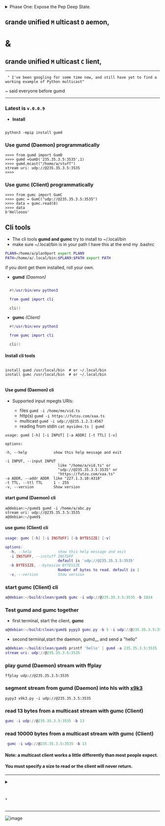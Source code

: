 <details> <summary>Phase One: Expose the Pep Deep State. </h4> 
</summary>

  * [Phase One has begun](https://github.com/python/peps/compare/main...futzu:peps:main)
  * [PEP 668.... boo hiss! *(throws a tomato)*](https://peps.python.org/pep-0668/)
     * Pep 668 inhibits installing packages with pip and pypy3.9,  at least on Debian. 
     * Quick fix *(notice the use of unlink for dramatic effect)*
   ```js
   
   root@debian:~# unlink /usr/lib/pypy3.9/EXTERNALLY-MANAGED
   
   ```
</details>


## `G`rande `U`nified `M` ulticast `D` aemon, 

# &

## `G`rande `U`nified `M` ulticast `C` lient, 

---
` " I've been googling for some time now, and still have yet to find a working example of Python multicast"`

~ said everyone before gumd

---
### Latest is `v.0.0.9`

* __Install__

```smalltalk

python3 -mpip install gumd

```

### Use gumd (Daemon) programmatically
```py3
>>>> from gumd import GumD
>>>> gumd =GumD('235.35.3.5:3535',1)
>>>> gumd.mcast("/home/a/stuff")
stream uri: udp://@235.35.3.5:3535
>>>>
```
### Use gumc (Client) programmatically
```py3
>>>> from gumc import GumC
>>>> gumc = GumC("udp://@235.35.3.5:3535")
>>>> data = gumc.read(8)
>>>> data
b'Helloooo'

```
## Cli tools
* The cli tools __gumd and gumc__ try to install to ~/.local/bin
* make sure ~/.local/bin is in your path I have this at the end my .bashrc 
```sh
PLAN9=/home/a/plan9port export PLAN9
PATH=/home/a/.local/bin:$PLAN9:$PATH export PATH
```
 if you dont get them installed, roll your own.
 
* __gumd__ _(Daemon)_

 ```lua

   #!/usr/bin/env python3

   from gumd import cli 

   cli()
```

* __gumc__ _(Client)_

```lua
  #!/usr/bin/env python3

  from gumc import cli 

  cli()


```
#### Install cli tools
```

install gumd /usr/local/bin  # or ~/.local/bin
install gumc /usr/local/bin  # or ~/.local/bin


```
#### __Use gumd (Daemon) cli__

   * Supported input mpegts URIs:
   
      * files  `gumd -i /home/me/vid.ts`
      * http(s) `gumd -i https://futzu.com/xaa.ts`
      * multicast `gumd -i udp://@235.1.2.3:4567`
      * reading from stdin `cat myvideo.ts | gumd`

```smalltalk
usage: gumd [-h] [-i INPUT] [-a ADDR] [-t TTL] [-v]

options:

-h, --help            show this help message and exit

-i INPUT, --input INPUT
                        like "/home/a/vid.ts" or
                        "udp://@235.35.3.5:3535" or
                        "https://futzu.com/xaa.ts"
-a ADDR, --addr ADDR  like "227.1.3.10:4310"
-t TTL, --ttl TTL     1 - 255
-v, --version         Show version
```
#### __start gumd (Daemon) cli__
```smalltalk
a@debian:~/gumd$ gumd -i /home/a/abc.py 
stream uri: udp://@235.35.3.5:3535
a@debian:~/gumd$ 
```
#### __use gumc (Client) cli__
```lua
usage: gumc [-h] [-i INSTUFF] [-b BYTESIZE] [-v]

options:
  -h, --help            show this help message and exit
  -i INSTUFF, --instuff INSTUFF
                        default is 'udp://@235.35.3.5:3535'
  -b BYTESIZE, --bytesize BYTESIZE
                        Number of bytes to read. default is 1
  -v, --version         Show version
```

### start gumc (Client) cli
```lua
a@debian:~/build/clean/gumd$ gumc -i udp://@235.35.3.5:3535 -b 1024

```
### Test gumd and gumc together
* first terminal, start the client, __gumc__
```lua
a@debian:~/build/clean/gumd$ pypy3 gumc.py -b 5 -i udp://@235.35.3.5:3535
```
* second terminal,start the daemon, gumd__ and send a "hello"
```lua
a@debian:~/build/clean/gumd$ printf 'hello' | gumd -a 235.35.3.5:3535
stream uri: udp://@235.35.3.5:3535
```
### play gumd (Daemon) stream with ffplay

```smalltalk
ffplay udp://@235.35.3.5:3535
```
### segment stream from gumd  (Daemon) into hls with [x9k3](https://github.com/futzu/x9k3)

```smalltalk
pypy3 x9k3.py -i udp://@235.35.3.5:3535
```
     
### read 13 bytes from a multicast stream with gumc (Client)
 ```lua
 gumc -i udp://@235.35.3.5:3535 -b 13
 ```
### read 10000 bytes from a multicast stream with gumc (Client)
 ```lua
  gumc -i udp://@235.35.3.5:3535 -b 13
```
#### Note: a multicast client works a little differently than most people expect.
#### You must specify a size to read or the client will never return.
___


<details> <summary><h2> .</h2> </summary>

 Phase One: Expose the Pep Deep State
</h2> </summary>
  * [Phase One has begun](https://github.com/python/peps/compare/main...futzu:peps:main)
  
</details>


___

![image](https://user-images.githubusercontent.com/52701496/166299701-72ee908a-5053-45fc-a716-4b8ca4b1ef32.png)
